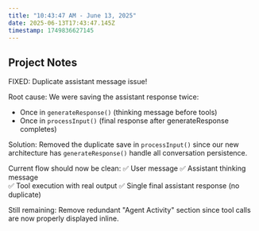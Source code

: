 ```yaml
---
title: "10:43:47 AM - June 13, 2025"
date: 2025-06-13T17:43:47.145Z
timestamp: 1749836627145
---
```


## Project Notes

FIXED: Duplicate assistant message issue! 

Root cause: We were saving the assistant response twice:
- Once in `generateResponse()` (thinking message before tools)  
- Once in `processInput()` (final response after generateResponse completes)

Solution: Removed the duplicate save in `processInput()` since our new architecture has `generateResponse()` handle all conversation persistence.

Current flow should now be clean:
✅ User message
✅ Assistant thinking message  
✅ Tool execution with real output
✅ Single final assistant response (no duplicate)

Still remaining: Remove redundant "Agent Activity" section since tool calls are now properly displayed inline.
